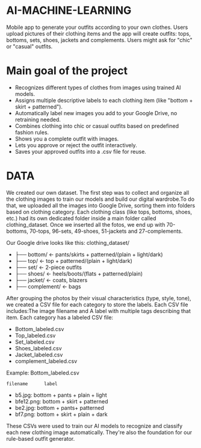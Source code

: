 # AI-MACHINE-LEARNING
Mobile app to generate your outfits according to your own clothes. Users upload pictures of their clothing items and the app will create outfits: tops, bottoms, sets, shoes, jackets and complements. Users might ask for "chic" or "casual" outfits.
# Main goal of the project
- Recognizes different types of clothes from images using trained AI models.
- Assigns multiple descriptive labels to each clothing item (like "bottom + skirt + patterned").
- Automatically label new images you add to your Google Drive, no retraining needed.
- Combines clothing into chic or casual outfits based on predefined fashion rules.
- Shows you a complete outfit with images.
- Lets you approve or reject the outfit interactively.
- Saves your approved outfits into a .csv file for reuse.
# DATA
We created our own dataset. The first step was to collect and organize all the clothing images to train our models and build our digital wardrobe.To do that, we uploaded all the images into Google Drive, sorting them into folders based on clothing category. Each clothing class (like tops, bottoms, shoes, etc.) had its own dedicated folder inside a main folder called clothing_dataset. Once we inserted all the fotos, we end up with 70-bottoms, 70-tops, 96-sets, 49-shoes, 51-jackets and 27-complements.

Our Google drive looks like this:
clothing_dataset/
- ├── bottom/         ← pants/skirts + patterned/(plain + light/dark)
- ├── top/            ← top + patterned/(plain + light/dark)
- ├── set/            ← 2-piece outfits
- ├── shoes/          ← heels/boots/(flats + patterned/plain)
- ├── jacket/         ← coats, blazers
- ├── complement/     ← bags

After grouping the photos by their visual characteristics (type, style, tone), we created a CSV file for each category to store the labels.
Each CSV file includes:The image filename and A label with multiple tags describing that item. Each category has a labeled CSV file:
- Bottom_labeled.csv
- Top_labeled.csv
- Set_labeled.csv
- Shoes_labeled.csv
- Jacket_labeled.csv
- complement_labeled.csv

Example: Bottom_labeled.csv

    filename      label
- b5.jpg:    bottom + pants + plain + light
- bfe12.png: bottom + skirt + patterned
- be2.jpg:   bottom + pants+ patterned
- bf7.png:   bottom + skirt +  plain + dark

These CSVs were used to train our AI models to recognize and classify each new clothing image automatically. They're also the foundation for our rule-based outfit generator.






